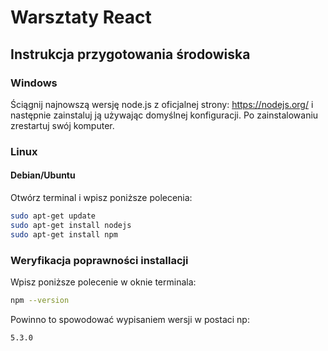 # Warsztaty React
## Instrukcja przygotowania środowiska
### Windows
Ściągnij najnowszą wersję node.js z oficjalnej strony: https://nodejs.org/ i następnie zainstaluj ją używając domyślnej konfiguracji. Po zainstalowaniu zrestartuj swój komputer.

### Linux
#### Debian/Ubuntu
Otwórz terminal i wpisz poniższe polecenia: 

```bash
sudo apt-get update
sudo apt-get install nodejs
sudo apt-get install npm
```

### Weryfikacja poprawności installacji

Wpisz poniższe polecenie w oknie terminala:

```bash
npm --version
```

Powinno to spowodować wypisaniem wersji w postaci np:

```bash
5.3.0
```
